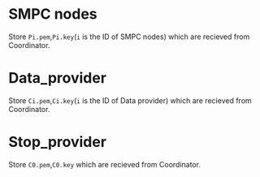 # SMPC nodes
Store `Pi.pem`,`Pi.key`(`i` is the ID of SMPC nodes) which are recieved from Coordinator.

# Data_provider
Store `Ci.pem`,`Ci.key`(`i` is the ID of Data provider) which are recieved from Coordinator.

# Stop_provider
Store `C0.pem`,`C0.key` which are recieved from Coordinator.
